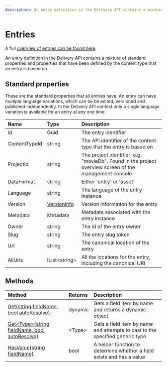 ```yaml
---
description: An entry definition in the Delivery API contains a mixture of standard properties and properties that have been defined by the content type that an entry is based on.
---
```

# Entries

A full [overview of entries can be found here](https://zenhub.zengenti.com/Contensis/12.0/kb/content-types-and-entries/entries/Entries-overview.aspx).

An entry definition in the Delivery API contains a mixture of standard properties and properties that have been defined by the content type that an entry is based on.

## Standard properties

These are the standard properties that all entries have. An entry can have multiple language variations, which can be be edited, versioned and published independently. In the Delivery API context only a single language variation is available for an entry at any one time.

| Name | Type | Description |
| :------- | :--- | :---------- |
| Id | Guid | The entry identifier |
| ContentTypeId | string  | The API identifier of the content type that the entry is based on |
| ProjectId | string | The project identifier, e.g. "movieDb". Found in the project overview screen of the management console |
| DataFormat | string | Either 'entry' or 'asset' |
| Language | string | The language of the entry instance |
| Version | [VersionInfo](/model/versioninfo.md) | Version information for the entry |
| Metadata | Metadata | Metadata associated with the entry instance |
| Owner | string | The id of the entry owner |
| Slug | string | The entry slug token |
| Uri | string | The canonical location of the entry |
| AllUris | IList&lt;string&gt; | All the locations for the entry, including the canonical URI |

## Methods

| Method | Returns | Description |
| :----- | :------ | :-----------|
| [Get(string fieldName, bool autoResolve)](./entry-methods.html#get) | dynamic | Gets a field item by name and returns a dynamic object |
| [Get&lt;Type&gt;(string fieldName, bool autoResolve)](./entry-methods.html#gett) | &lt;Type&gt; | Gets a field item by name and attempts to cast to the specified generic type |
| [HasValue(string fieldName)](./entry-methods.html#hasvalue) | bool | A helper function to determine whether a field exists and has a value |

